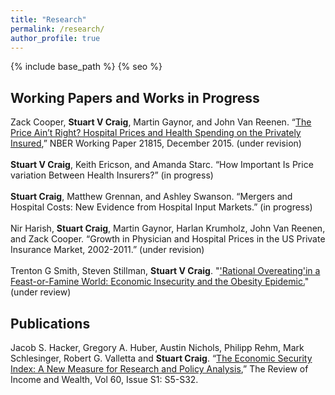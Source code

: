 ```yaml
---
title: "Research"
permalink: /research/
author_profile: true
---
```


{% include base_path %}
{% seo %}


<H2>Working Papers and Works in Progress</H2>
Zack Cooper, <b>Stuart V Craig</b>, Martin Gaynor, and John Van Reenen. “<a href="http://www.nber.org/papers/w21815">The Price Ain’t Right? Hospital Prices and Health Spending on the Privately Insured</a>,” NBER Working Paper 21815, December 2015. (under revision)
<br><br>
<b>Stuart V Craig</b>, Keith Ericson, and Amanda Starc. “How Important Is Price variation Between Health Insurers?” (in progress)
<br><br>
<b>Stuart Craig</b>, Matthew Grennan, and Ashley Swanson. “Mergers and Hospital Costs: New Evidence from Hospital Input Markets.” (in progress)
<br><br>
Nir Harish, <b>Stuart Craig</b>, Martin Gaynor, Harlan Krumholz, John Van Reenen, and Zack Cooper. “Growth in Physician and Hospital Prices in the US Private Insurance Market, 2002-2011.” (under revision)
<br><br>
Trenton G Smith, Steven Stillman, <b>Stuart V Craig</b>. "<a href="https://papers.ssrn.com/sol3/papers.cfm?abstract_id=3029825">'Rational Overeating'in a Feast-or-Famine World: Economic Insecurity and the Obesity Epidemic.</a>" (under review)

<H2>Publications</H2>
Jacob S. Hacker, Gregory A. Huber, Austin Nichols, Philipp Rehm, Mark Schlesinger, Robert G. Valletta and <b>Stuart Craig</b>. “<a href="http://onlinelibrary.wiley.com/doi/10.1111/roiw.12053/full">The Economic Security Index: A New Measure for Research and Policy Analysis</a>,” The Review of Income and Wealth, Vol 60, Issue S1: S5-S32.
